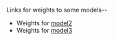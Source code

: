 Links for weights to some models--

* Weights for [model2](https://drive.google.com/file/d/1-0Coa7HRSwp94aO46OZp6FoChlq9yioR/view?usp=sharing)
* Weights for [model3](https://drive.google.com/file/d/1MWBt2QcHNe1mmEnNP_jzDavmxotT8GJr/view?usp=sharing)
